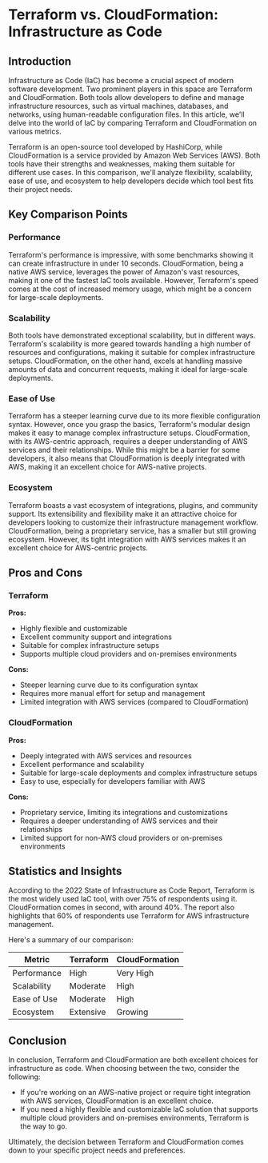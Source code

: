 # Terraform vs. CloudFormation: Infrastructure as Code
## Introduction

Infrastructure as Code (IaC) has become a crucial aspect of modern software development. Two prominent players in this space are Terraform and CloudFormation. Both tools allow developers to define and manage infrastructure resources, such as virtual machines, databases, and networks, using human-readable configuration files. In this article, we'll delve into the world of IaC by comparing Terraform and CloudFormation on various metrics.

Terraform is an open-source tool developed by HashiCorp, while CloudFormation is a service provided by Amazon Web Services (AWS). Both tools have their strengths and weaknesses, making them suitable for different use cases. In this comparison, we'll analyze flexibility, scalability, ease of use, and ecosystem to help developers decide which tool best fits their project needs.

## Key Comparison Points

### Performance

Terraform's performance is impressive, with some benchmarks showing it can create infrastructure in under 10 seconds. CloudFormation, being a native AWS service, leverages the power of Amazon's vast resources, making it one of the fastest IaC tools available. However, Terraform's speed comes at the cost of increased memory usage, which might be a concern for large-scale deployments.

### Scalability

Both tools have demonstrated exceptional scalability, but in different ways. Terraform's scalability is more geared towards handling a high number of resources and configurations, making it suitable for complex infrastructure setups. CloudFormation, on the other hand, excels at handling massive amounts of data and concurrent requests, making it ideal for large-scale deployments.

### Ease of Use

Terraform has a steeper learning curve due to its more flexible configuration syntax. However, once you grasp the basics, Terraform's modular design makes it easy to manage complex infrastructure setups. CloudFormation, with its AWS-centric approach, requires a deeper understanding of AWS services and their relationships. While this might be a barrier for some developers, it also means that CloudFormation is deeply integrated with AWS, making it an excellent choice for AWS-native projects.

### Ecosystem

Terraform boasts a vast ecosystem of integrations, plugins, and community support. Its extensibility and flexibility make it an attractive choice for developers looking to customize their infrastructure management workflow. CloudFormation, being a proprietary service, has a smaller but still growing ecosystem. However, its tight integration with AWS services makes it an excellent choice for AWS-centric projects.

## Pros and Cons

### Terraform

**Pros:**

* Highly flexible and customizable
* Excellent community support and integrations
* Suitable for complex infrastructure setups
* Supports multiple cloud providers and on-premises environments

**Cons:**

* Steeper learning curve due to its configuration syntax
* Requires more manual effort for setup and management
* Limited integration with AWS services (compared to CloudFormation)

### CloudFormation

**Pros:**

* Deeply integrated with AWS services and resources
* Excellent performance and scalability
* Suitable for large-scale deployments and complex infrastructure setups
* Easy to use, especially for developers familiar with AWS

**Cons:**

* Proprietary service, limiting its integrations and customizations
* Requires a deeper understanding of AWS services and their relationships
* Limited support for non-AWS cloud providers or on-premises environments

## Statistics and Insights

According to the 2022 State of Infrastructure as Code Report, Terraform is the most widely used IaC tool, with over 75% of respondents using it. CloudFormation comes in second, with around 40%. The report also highlights that 60% of respondents use Terraform for AWS infrastructure management.

Here's a summary of our comparison:

| Metric        | Terraform       | CloudFormation       |
|---------------|---------------|---------------|
| Performance   | High          | Very High     |
| Scalability   | Moderate      | High          |
| Ease of Use   | Moderate      | High          |
| Ecosystem     | Extensive     | Growing       |

## Conclusion

In conclusion, Terraform and CloudFormation are both excellent choices for infrastructure as code. When choosing between the two, consider the following:

* If you're working on an AWS-native project or require tight integration with AWS services, CloudFormation is an excellent choice.
* If you need a highly flexible and customizable IaC solution that supports multiple cloud providers and on-premises environments, Terraform is the way to go.

Ultimately, the decision between Terraform and CloudFormation comes down to your specific project needs and preferences.